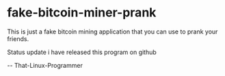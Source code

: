 # fake-bitcoin-miner-prank
This is just a fake bitcoin mining application that you can use to prank your friends.

Status update i have released this program on github

-- That-Linux-Programmer
